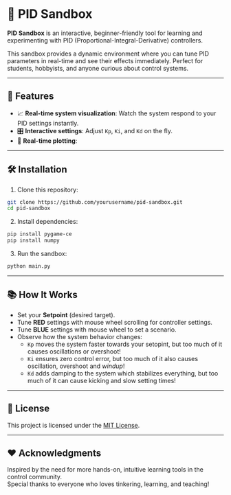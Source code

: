 # 🎯 PID Sandbox

**PID Sandbox** is an interactive, beginner-friendly tool for learning and experimenting with PID (Proportional-Integral-Derivative) controllers.

This sandbox provides a dynamic environment where you can tune PID parameters in real-time and see their effects immediately. Perfect for students, hobbyists, and anyone curious about control systems.

---

## 🚀 Features
- 📈 **Real-time system visualization**: Watch the system respond to your PID settings instantly.
- 🎛️ **Interactive settings**: Adjust `Kp`, `Ki`, and `Kd` on the fly.
- 🧠 **Real-time plotting**:

---

## 🛠 Installation

1. Clone this repository:

```bash
git clone https://github.com/yourusername/pid-sandbox.git
cd pid-sandbox
```

2. Install dependencies:

```bash
pip install pygame-ce
pip install numpy
```

3. Run the sandbox:

```bash
python main.py
```

---

## 📚 How It Works

- Set your **Setpoint** (desired target).
- Tune **RED** settings with mouse wheel scrolling for controller settings.
- Tune **BLUE** settings with mouse wheel to set a scenario. 
- Observe how the system behavior changes:
  - `Kp` moves the system faster towards your setopint, but too much of it causes oscillations or overshoot!
  - `Ki` ensures zero control error, but too much of it also causes oscillation, overshoot and *windup*!
  - `Kd` adds damping to the system which stabilizes everything, but too much of it can cause kicking and slow setting times!

---

## 📜 License

This project is licensed under the [MIT License](LICENSE).

---

## ❤️ Acknowledgments

Inspired by the need for more hands-on, intuitive learning tools in the control community.  
Special thanks to everyone who loves tinkering, learning, and teaching!
